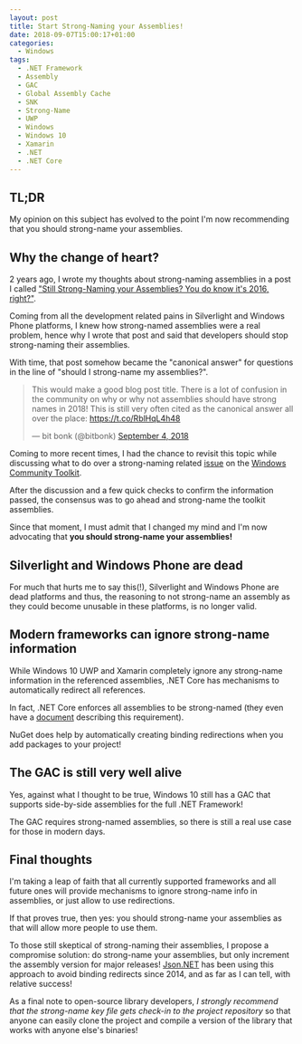 ```yaml
---
layout: post
title: Start Strong-Naming your Assemblies!
date: 2018-09-07T15:00:17+01:00
categories:
  - Windows
tags:
  - .NET Framework
  - Assembly
  - GAC
  - Global Assembly Cache
  - SNK
  - Strong-Name
  - UWP
  - Windows
  - Windows 10
  - Xamarin
  - .NET
  - .NET Core
---
```

## TL;DR

My opinion on this subject has evolved to the point I'm now recommending that you should strong-name your assemblies.

## Why the change of heart?

2 years ago, I wrote my thoughts about strong-naming assemblies in a post I called ["Still Strong-Naming your Assemblies? You do know it's 2016, right?"](https://www.pedrolamas.com/2016/03/01/still-strong-naming-your-assemblies-you-do-know-its-2016-right/).

Coming from all the development related pains in Silverlight and Windows Phone platforms, I knew how strong-named assemblies were a real problem, hence why I wrote that post and said that developers should stop strong-naming their assemblies.

With time, that post somehow became the "canonical answer" for questions in the line of "should I strong-name my assemblies?".

<blockquote class="twitter-tweet" data-lang="en"><p lang="en" dir="ltr">This would make a good blog post title. There is a lot of confusion in the community on why or why not assemblies should have strong names in 2018! This is still very often cited as the canonical answer all over the place: <a href="https://t.co/RblHqL4h48">https://t.co/RblHqL4h48</a></p>&mdash; bit bonk (@bitbonk) <a href="https://twitter.com/bitbonk/status/1037077132810366976?ref_src=twsrc%5Etfw">September 4, 2018</a></blockquote>
<script async src="https://platform.twitter.com/widgets.js" charset="utf-8"></script>

Coming to more recent times, I had the chance to revisit this topic while discussing what to do over a strong-naming related [issue](https://github.com/Microsoft/WindowsCommunityToolkit/issues/2198) on the [Windows Community Toolkit](https://github.com/Microsoft/WindowsCommunityToolkit).

After the discussion and a few quick checks to confirm the information passed, the consensus was to go ahead and strong-name the toolkit assemblies.

Since that moment, I must admit that I changed my mind and I'm now advocating that **you should strong-name your assemblies!**

## Silverlight and Windows Phone are dead

For much that hurts me to say this(!), Silverlight and Windows Phone are dead platforms and thus, the reasoning to not strong-name an assembly as they could become unusable in these platforms, is no longer valid.

## Modern frameworks can ignore strong-name information

While Windows 10 UWP and Xamarin completely ignore any strong-name information in the referenced assemblies, .NET Core has mechanisms to automatically redirect all references.

In fact, .NET Core enforces all assemblies to be strong-named (they even have a [document](https://github.com/dotnet/corefx/blob/master/Documentation/project-docs/strong-name-signing.md) describing this requirement).

NuGet does help by automatically creating binding redirections when you add packages to your project!

## The GAC is still very well alive

Yes, against what I thought to be true, Windows 10 still has a GAC that supports side-by-side assemblies for the full .NET Framework!

The GAC requires strong-named assemblies, so there is still a real use case for those in modern days.

## Final thoughts

I'm taking a leap of faith that all currently supported frameworks and all future ones will provide mechanisms to ignore strong-name info in assemblies, or just allow to use redirections.

If that proves true, then yes: you should strong-name your assemblies as that will allow more people to use them.

To those still skeptical of strong-naming their assemblies, I propose a compromise solution: do strong-name your assemblies, but only increment the assembly version for major releases! [Json.NET](https://www.newtonsoft.com/json) has been using this approach to avoid binding redirects since 2014, and as far as I can tell, with relative success!

As a final note to open-source library developers, *I strongly recommend that the strong-name key file gets check-in to the project repository* so that anyone can easily clone the project and compile a version of the library that works with anyone else's binaries!